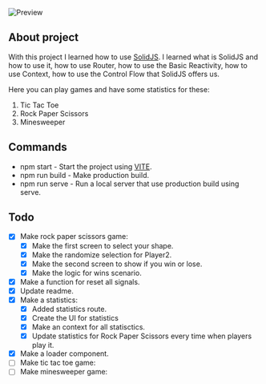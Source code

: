 ![Preview](https://i.imgur.com/vZKj7tm.png)

## About project

With this project I learned how to use [SolidJS](https://www.solidjs.com/). I learned what is SolidJS and how to use it, how to use Router, how to use the Basic Reactivity, how to use Context, how to use the Control Flow that SolidJS offers us.

Here you can play games and have some statistics for these:

1. Tic Tac Toe
2. Rock Paper Scissors
3. Minesweeper

## Commands

-   npm start - Start the project using [VITE](https://vitejs.dev/).
-   npm run build - Make production build.
-   npm run serve - Run a local server that use production build using serve.

## Todo

-   [x] Make rock paper scissors game:
    -   [x] Make the first screen to select your shape.
    -   [x] Make the randomize selection for Player2.
    -   [x] Make the second screen to show if you win or lose.
    -   [x] Make the logic for wins scenario.
-   [x] Make a function for reset all signals.
-   [x] Update readme.
-   [x] Make a statistics:
    -   [x] Added statistics route.
    -   [x] Create the UI for statistics
    -   [x] Make an context for all statisctics.
    -   [x] Update statistics for Rock Paper Scissors every time when players play it.
-   [x] Make a loader component.
-   [ ] Make tic tac toe game:
-   [ ] Make minesweeper game:
